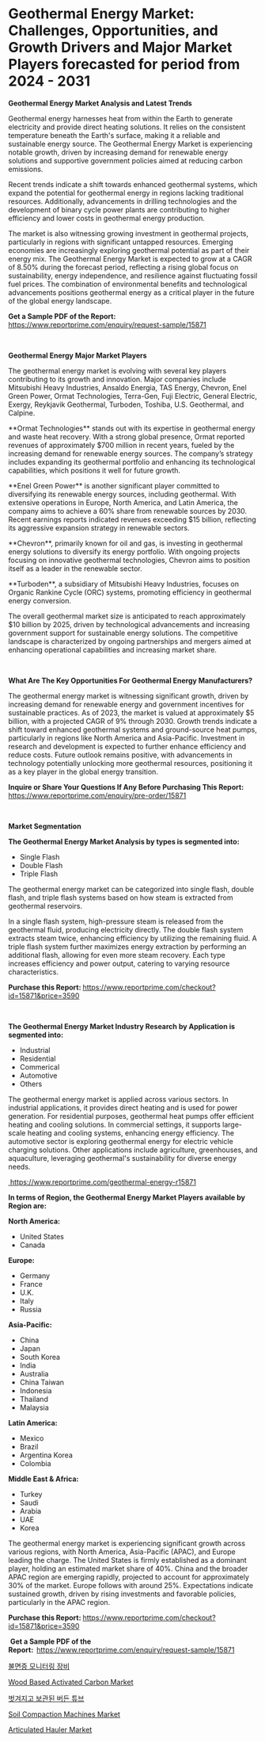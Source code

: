 <p><h1>Geothermal Energy Market: Challenges, Opportunities, and Growth Drivers and Major Market Players forecasted for period from 2024 - 2031</h1></p><p><strong>Geothermal Energy Market Analysis and Latest Trends</strong></p>
<p><p>Geothermal energy harnesses heat from within the Earth to generate electricity and provide direct heating solutions. It relies on the consistent temperature beneath the Earth's surface, making it a reliable and sustainable energy source. The Geothermal Energy Market is experiencing notable growth, driven by increasing demand for renewable energy solutions and supportive government policies aimed at reducing carbon emissions. </p><p>Recent trends indicate a shift towards enhanced geothermal systems, which expand the potential for geothermal energy in regions lacking traditional resources. Additionally, advancements in drilling technologies and the development of binary cycle power plants are contributing to higher efficiency and lower costs in geothermal energy production. </p><p>The market is also witnessing growing investment in geothermal projects, particularly in regions with significant untapped resources. Emerging economies are increasingly exploring geothermal potential as part of their energy mix. The Geothermal Energy Market is expected to grow at a CAGR of 8.50% during the forecast period, reflecting a rising global focus on sustainability, energy independence, and resilience against fluctuating fossil fuel prices. The combination of environmental benefits and technological advancements positions geothermal energy as a critical player in the future of the global energy landscape.</p></p>
<p><strong>Get a Sample PDF of the Report:&nbsp;</strong> <a href="https://www.reportprime.com/enquiry/request-sample/15871">https://www.reportprime.com/enquiry/request-sample/15871</a></p>
<p>&nbsp;</p>
<p><strong>Geothermal Energy Major Market Players</strong></p>
<p><p>The geothermal energy market is evolving with several key players contributing to its growth and innovation. Major companies include Mitsubishi Heavy Industries, Ansaldo Energia, TAS Energy, Chevron, Enel Green Power, Ormat Technologies, Terra-Gen, Fuji Electric, General Electric, Exergy, Reykjavik Geothermal, Turboden, Toshiba, U.S. Geothermal, and Calpine.</p><p>**Ormat Technologies** stands out with its expertise in geothermal energy and waste heat recovery. With a strong global presence, Ormat reported revenues of approximately $700 million in recent years, fueled by the increasing demand for renewable energy sources. The company’s strategy includes expanding its geothermal portfolio and enhancing its technological capabilities, which positions it well for future growth.</p><p>**Enel Green Power** is another significant player committed to diversifying its renewable energy sources, including geothermal. With extensive operations in Europe, North America, and Latin America, the company aims to achieve a 60% share from renewable sources by 2030. Recent earnings reports indicated revenues exceeding $15 billion, reflecting its aggressive expansion strategy in renewable sectors.</p><p>**Chevron**, primarily known for oil and gas, is investing in geothermal energy solutions to diversify its energy portfolio. With ongoing projects focusing on innovative geothermal technologies, Chevron aims to position itself as a leader in the renewable sector. </p><p>**Turboden**, a subsidiary of Mitsubishi Heavy Industries, focuses on Organic Rankine Cycle (ORC) systems, promoting efficiency in geothermal energy conversion. </p><p>The overall geothermal market size is anticipated to reach approximately $10 billion by 2025, driven by technological advancements and increasing government support for sustainable energy solutions. The competitive landscape is characterized by ongoing partnerships and mergers aimed at enhancing operational capabilities and increasing market share.</p></p>
<p>&nbsp;</p>
<p><strong>What Are The Key Opportunities For Geothermal Energy Manufacturers?</strong></p>
<p><p>The geothermal energy market is witnessing significant growth, driven by increasing demand for renewable energy and government incentives for sustainable practices. As of 2023, the market is valued at approximately $5 billion, with a projected CAGR of 9% through 2030. Growth trends indicate a shift toward enhanced geothermal systems and ground-source heat pumps, particularly in regions like North America and Asia-Pacific. Investment in research and development is expected to further enhance efficiency and reduce costs. Future outlook remains positive, with advancements in technology potentially unlocking more geothermal resources, positioning it as a key player in the global energy transition.</p></p>
<p><strong>Inquire or Share Your Questions If Any Before Purchasing This Report:</strong> <a href="https://www.reportprime.com/enquiry/pre-order/15871">https://www.reportprime.com/enquiry/pre-order/15871</a></p>
<p>&nbsp;</p>
<p><strong>Market Segmentation</strong></p>
<p><strong>The Geothermal Energy Market Analysis by types is segmented into:</strong></p>
<p><ul><li>Single Flash</li><li>Double Flash</li><li>Triple Flash</li></ul></p>
<p><p>The geothermal energy market can be categorized into single flash, double flash, and triple flash systems based on how steam is extracted from geothermal reservoirs. </p><p>In a single flash system, high-pressure steam is released from the geothermal fluid, producing electricity directly. The double flash system extracts steam twice, enhancing efficiency by utilizing the remaining fluid. A triple flash system further maximizes energy extraction by performing an additional flash, allowing for even more steam recovery. Each type increases efficiency and power output, catering to varying resource characteristics.</p></p>
<p><strong>Purchase this Report:&nbsp;</strong><a href="https://www.reportprime.com/checkout?id=15871&price=3590">https://www.reportprime.com/checkout?id=15871&price=3590</a></p>
<p>&nbsp;</p>
<p><strong>The Geothermal Energy Market Industry Research by Application is segmented into:</strong></p>
<p><ul><li>Industrial</li><li>Residential</li><li>Commerical</li><li>Automotive</li><li>Others</li></ul></p>
<p><p>The geothermal energy market is applied across various sectors. In industrial applications, it provides direct heating and is used for power generation. For residential purposes, geothermal heat pumps offer efficient heating and cooling solutions. In commercial settings, it supports large-scale heating and cooling systems, enhancing energy efficiency. The automotive sector is exploring geothermal energy for electric vehicle charging solutions. Other applications include agriculture, greenhouses, and aquaculture, leveraging geothermal's sustainability for diverse energy needs.</p></p>
<p><a href="https://www.reportprime.com/geothermal-energy-r15871">&nbsp;https://www.reportprime.com/geothermal-energy-r15871</a></p>
<p><strong>In terms of Region, the Geothermal Energy Market Players available by Region are:</strong></p>
<p>
    <p> <strong> North America: </strong>
        <ul>
            <li>United States</li>
            <li>Canada</li>
        </ul>
        </p> 
    <p> <strong> Europe: </strong>
        <ul>
            <li>Germany</li>
            <li>France</li>
            <li>U.K.</li>
            <li>Italy</li>
            <li>Russia</li>
        </ul>
        </p> 
    <p> <strong> Asia-Pacific: </strong>
        <ul>
            <li>China</li>
            <li>Japan</li>
            <li>South Korea</li>
            <li>India</li>
            <li>Australia</li>
            <li>China Taiwan</li>
            <li>Indonesia</li>
            <li>Thailand</li>
            <li>Malaysia</li>
        </ul>
        </p> 
    <p> <strong> Latin America: </strong>
        <ul>
            <li>Mexico</li>
            <li>Brazil</li>
            <li>Argentina Korea</li>
            <li>Colombia</li>
        </ul>
        </p> 
    <p> <strong> Middle East & Africa: </strong>
        <ul>
            <li>Turkey</li>
            <li>Saudi</li>
            <li>Arabia</li>
            <li>UAE</li>
            <li>Korea</li>
        </ul>
    </p>
    </p>
<p><p>The geothermal energy market is experiencing significant growth across various regions, with North America, Asia-Pacific (APAC), and Europe leading the charge. The United States is firmly established as a dominant player, holding an estimated market share of 40%. China and the broader APAC region are emerging rapidly, projected to account for approximately 30% of the market. Europe follows with around 25%. Expectations indicate sustained growth, driven by rising investments and favorable policies, particularly in the APAC region.</p></p>
<p><strong>Purchase this Report: </strong><a href="https://www.reportprime.com/checkout?id=15871&price=3590">https://www.reportprime.com/checkout?id=15871&price=3590</a></p>
<p>&nbsp;<strong>Get a Sample PDF of the Report:&nbsp;&nbsp;</strong><a href="https://www.reportprime.com/enquiry/request-sample/15871">https://www.reportprime.com/enquiry/request-sample/15871</a></p>
<p><strong></strong></p>
<p><p><a href="https://medium.com/@zolajenkins98/%EA%B8%80%EB%A1%9C%EB%B2%8C-%EB%B6%88%EB%A9%B4%EC%A6%9D-%EB%AA%A8%EB%8B%88%ED%84%B0%EB%A7%81-%EC%9E%A5%EB%B9%84-%EC%8B%9C%EC%9E%A5%EC%9D%98-%EC%83%88%EB%A1%9C%EC%9A%B4-%EA%B8%B0%ED%9A%8C%EC%99%80-%EB%8F%84%EC%A0%84-%EA%B3%BC%EC%A0%9C-2024-2031-3e8200727eda">불면증 모니터링 장비</a></p><p><a href="https://medium.com/@juliajacobs244/the-global-wood-based-activated-carbon-market-identifies-drivers-restraints-opportunities-and-4ae806e8963b">Wood Based Activated Carbon Market</a></p><p><a href="https://medium.com/@zolajenkins98/stripped-and-housed-bourdon-tube-market-%EC%9D%98-%EA%B8%80%EB%A1%9C%EB%B2%8C-%EC%8B%9C%EC%9E%A5-%EA%B0%9C%EC%9A%94%EB%8A%94-%EC%A0%84-%EC%84%B8%EA%B3%84-%EB%B0%8F-%EC%A3%BC%EC%9A%94-%EC%8B%9C%EC%9E%A5%EC%9D%98-%EC%82%B0%EC%97%85%EC%97%90-%EC%98%81%ED%96%A5%EC%9D%84-%EB%AF%B8%EC%B9%98%EB%8A%94-%EC%A3%BC%EC%9A%94-%ED%8A%B8%EB%A0%8C%EB%93%9C%EC%97%90-%EB%8C%80%ED%95%9C-%EB%8F%85%ED%8A%B9%ED%95%9C-%EA%B4%80%EC%A0%90%EC%9D%84-b2617d3f7124">벗겨지고 보관된 버든 튜브</a></p><p><a href="https://www.linkedin.com/pulse/global-soil-compaction-machines-industry-analysis-report-market-dtxne?trackingId=jKVB35HPRuaUh2M4UFlwPQ%3D%3D">Soil Compaction Machines Market</a></p><p><a href="https://www.linkedin.com/pulse/articulated-hauler-market2024-2031-industry-insights-yc5ue?trackingId=hi%2FreTHgSRu8GlegxRot7g%3D%3D">Articulated Hauler Market</a></p></p>